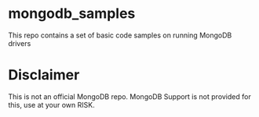 # mongodb_samples

This repo contains a set of basic code samples on running MongoDB drivers

# Disclaimer
This is not an official MongoDB repo. MongoDB Support is not provided for this, use at your own RISK.